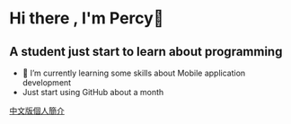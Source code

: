 # Hi there , I'm Percy👋
## A student just start to learn about programming
- 🌱 I’m currently learning some skills about Mobile application development
- Just start using GitHub about a month

[中文版個人簡介](https://github.com/percyhuang195/percyhuang195/blob/main/chinese.md)
<!--
![Percy's github stats](https://github-readme-stats.vercel.app/api?username=percyhuang195)
![Top Langs](https://github-readme-stats.vercel.app/api/top-langs/?username=percyhuang195&layout=compact)
-->

